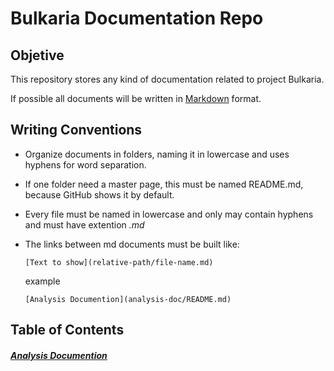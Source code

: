 Bulkaria Documentation Repo
===========================

## Objetive
This repository stores any kind of documentation related to project Bulkaria.

If possible all documents will be written in [Markdown](https://help.github.com/articles/markdown-basics) format.

## Writing Conventions

* Organize documents in folders, naming it in lowercase and uses hyphens for word separation.
* If one folder need a master page, this must be named README.md, because GitHub shows it by default.
* Every file must be named in lowercase and only may contain hyphens and must have extention *.md*
* The links between md documents must be built like:

  ```
  [Text to show](relative-path/file-name.md)
  ```
  
  example
  
  ```
  [Analysis Documention](analysis-doc/README.md)
  ```

## Table of Contents

##### [Analysis Documention](analysis-doc/README.md)
